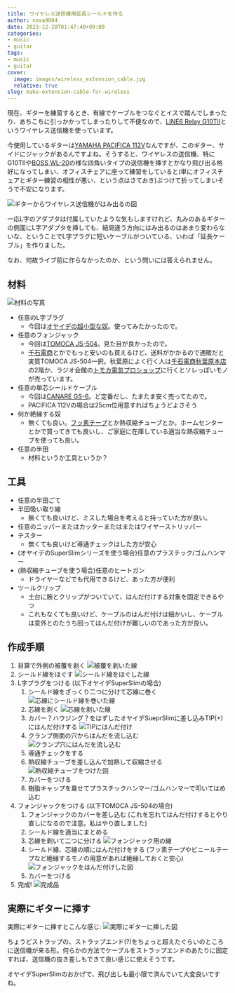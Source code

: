 ```yaml
---
title: ワイヤレス送信機用延長シールドを作る
author: nasa9084
date: 2023-12-28T01:47:40+09:00
categories:
- music
- guitar
tags:
- music
- guitar
cover:
  image: images/wireless_extension_cable.jpg
  relative: true
slug: make-extension-cable-for-wireless
---
```


現在、ギターを練習するとき、有線でケーブルをつなぐとイスで踏んでしまったり、あちこちに引っかかってしまったりして不便なので、[LINE6 Relay G10TII](https://line6.jp/products/relay-wireless/g10-g10s.html)というワイヤレス送信機を使っています。

今使用しているギターは[YAMAHA PACIFICA 112V](https://jp.yamaha.com/products/musical_instruments/guitars_basses/el_guitars/pacifica/pac_100.html)なんですが、このギター、サイドにジャックがあるんですよね。そうすると、ワイヤレスの送信機、特にG10TIIや[BOSS WL-20](https://www.boss.info/jp/products/wl-20_wl-20l/)の様な四角いタイプの送信機を挿すとかなり飛び出る格好になってしまい、オフィスチェアに座って練習をしていると(単にオフィスチェアとギター練習の相性が悪い、という点はさておき)ぶつけて折ってしまいそうで不安になります。

![ギターからワイヤレス送信機がはみ出るの図](images/guitar_wireless.jpg)

一応L字のアダプタは付属していたような気もしますけれど、丸みのあるギターの側面にL字アダプタを挿しても、結局違う方向にはみ出るのはあまり変わらないな、ということでL字プラグに短いケーブルがついている、いわば「延長ケーブル」を作りました。

なお、何故ライブ前に作らなかったのか、という問いには答えられません。

## 材料

![材料の写真](images/material.jpg)

* 任意のL字プラグ
  * 今回は[オヤイデの超小型な奴](https://shop.oyaide.com/products/p-63l_6mm.html)。使ってみたかったので。
* 任意のフォンジャック
  * 今回は[TOMOCA JS-504](https://www.soundhouse.co.jp/products/detail/item/132656/)。見た目が良かったので。
  * [千石電商](https://www.sengoku.co.jp/mod/sgk_cart/search.php?cid=3414)とかでもっと安いのも買えるけど、送料がかかるので通販だと実質TOMOCA JS-504一択。秋葉原によく行く人は[千石電商秋葉原本店](https://www.sengoku.co.jp/shop_01.html)の2階か、ラジオ会館の[トモカ電気プロショップ](https://www.tomoca.co.jp/shop/proshop/)に行くとソレっぽいモノが売っています。
* 任意の単芯シールドケーブル
  * 今回は[CANARE GS-6](https://www.soundhouse.co.jp/products/detail/item/22872/)。ど定番だし、たまたま安く売ってたので。
  * PACIFICA 112Vの場合は25cm位用意すればちょうどよさそう
* 何か絶縁する奴
  * 無くても良い。[フッ素テープ](https://shop.oyaide.com/asf-110_5.html)とか熱収縮チューブとか。ホームセンターとかで買ってきても良いし、ご家庭に在庫している適当な熱収縮チューブを使っても良い。
* 任意の半田
  * 材料というか工具というか？

## 工具

* 任意の半田ごて
* 半田吸い取り線
  * 無くても良いけど、ミスした場合を考えると持っていた方が良い。
* 任意のニッパーまたはカッターまたはまたはワイヤーストリッパー
* テスター
  * 無くても良いけど導通チェックはした方が安心
* (オヤイデのSuperSlimシリーズを使う場合)任意のプラスチック/ゴムハンマー
* (熱収縮チューブを使う場合)任意のヒートガン
  * ドライヤーなどでも代用できるけど、あった方が便利
* ツールクリップ
  * 土台に腕とクリップがついていて、はんだ付けする対象を固定できるやつ
  * これもなくても良いけど、ケーブルのはんだ付けは細かいし、ケーブルは意外とのたうち回ってはんだ付けが難しいのであった方が良い。

## 作成手順

1. 目算で外側の被覆を剥く
![被覆を剥いた線](images/wire.jpg)
2. シールド線をほぐす
![シールド線をほぐした線](images/shield.jpg)
3. L字プラグをつける (以下オヤイデSuperSlimの場合)
    1. シールド線をざっくり二つに分けて芯線に巻く
    ![芯線にシールド線を巻いた線](images/shield_2.jpg)
    2. 芯線を剥く
    ![芯線を剥いた線](images/core.jpg)
    3. カバー？ハウジング？をはずしたオヤイデSueprSlimに差し込みTIP(+)にはんだ付けする
    ![TIPにはんだ付け](images/soldering_1.jpg)
    4. クランプ側面の穴からはんだを流し込む
    ![クランプ穴にはんだを流し込む](images/soldering_2.jpg)
    5. 導通チェックをする
    6. 熱収縮チューブを差し込んで加熱して収縮させる
    ![熱収縮チューブをつけた図](images/heat_shrink_tube.jpg)
    7. カバーをつける
    8. 樹脂キャップを乗せてプラスチックハンマー/ゴムハンマーで叩いてはめ込む
4. フォンジャックをつける (以下TOMOCA JS-504の場合)
    1. フォンジャックのカバーを差し込む (これを忘れてはんだ付けするとやり直しになるので注意。私はやり直しました)
    2. シールド線を適当にまとめる
    3. 芯線を剥いて二つに分ける
    ![フォンジャック用の線](images/wire_for_jack.jpg)
    4. シールド線、芯線の順にはんだ付けをする (フッ素テープやビニールテープなど絶縁するモノの用意があれば絶縁しておくと安心)
    ![フォンジャックをはんだ付けした図](images/soldering_3.jpg)
    5. カバーをつける
5. 完成!
![完成品](images/wireless_extension_cable.jpg)

## 実際にギターに挿す

実際にギターに挿すとこんな感じ:
![実際にギターに挿した図](images/with_guitar.jpg)

ちょうどストラップの、ストラップエンド(?)をちょっと超えたぐらいのところに送信機が来る形。何らかの方法でケーブルをストラップエンドのあたりに固定すれば、送信機の抜き差しもできて良い感じに使えそうです。

オヤイデSuperSlimのおかげで、飛び出しも最小限で済んでいて大変良いですね。
